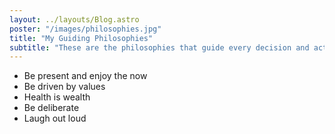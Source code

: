 ```yaml
---
layout: ../layouts/Blog.astro
poster: "/images/philosophies.jpg"
title: "My Guiding Philosophies"
subtitle: "These are the philosophies that guide every decision and action I make."
---
```


-   Be present and enjoy the now
-   Be driven by values
-   Health is wealth
-   Be deliberate
-   Laugh out loud
